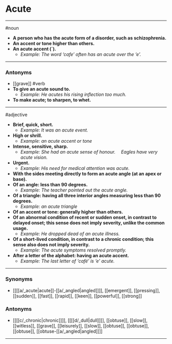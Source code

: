 # Acute
---
#noun
- **A person who has the acute form of a disorder, such as schizophrenia.**
- **An accent or tone higher than others.**
- **An acute accent (´).**
	- _Example: The word ‘cafe’ often has an acute over the ‘e’._
---
### Antonyms
- [[grave]]
#verb
- **To give an acute sound to.**
	- _Example: He acutes his rising inflection too much._
- **To make acute; to sharpen, to whet.**
---
#adjective
- **Brief, quick, short.**
	- _Example: It was an acute event._
- **High or shrill.**
	- _Example: an acute accent or tone_
- **Intense, sensitive, sharp.**
	- _Example: She had an acute sense of honour.  Eagles have very acute vision._
- **Urgent.**
	- _Example: His need for medical attention was acute._
- **With the sides meeting directly to form an acute angle (at an apex or base).**
- **Of an angle: less than 90 degrees.**
	- _Example: The teacher pointed out the acute angle._
- **Of a triangle: having all three interior angles measuring less than 90 degrees.**
	- _Example: an acute triangle_
- **Of an accent or tone: generally higher than others.**
- **Of an abnormal condition of recent or sudden onset, in contrast to delayed onset; this sense does not imply severity, unlike the common usage.**
	- _Example: He dropped dead of an acute illness._
- **Of a short-lived condition, in contrast to a chronic condition; this sense also does not imply severity.**
	- _Example: The acute symptoms resolved promptly._
- **After a letter of the alphabet: having an acute accent.**
	- _Example: The last letter of ‘café’ is ‘e’ acute._
---
### Synonyms
- [[[[a/_acute|acute]]-[[a/_angled|angled]]]], [[emergent]], [[pressing]], [[sudden]], [[fast]], [[rapid]], [[keen]], [[powerful]], [[strong]]
### Antonyms
- [[[[c/_chronic|chronic]]]], [[[[d/_dull|dull]]]], [[obtuse]], [[slow]], [[witless]], [[grave]], [[leisurely]], [[slow]], [[obtuse]], [[obtuse]], [[obtuse]], [[obtuse-[[a/_angled|angled]]]]
---
